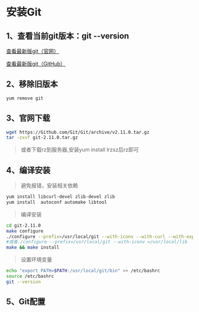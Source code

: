 # 安装Git

## 1、查看当前git版本：git --version

[查看最新版git（官网）](https://www.kernel.org/pub/software/scm/git/)

[查看最新版git（GitHub）](https://github.com/git/git/releases)

## 2、移除旧版本

```bash
yum remove git
```

## 3、官网下载

```bash
wget https://Github.com/Git/Git/archive/v2.11.0.tar.gz
tar -zxvf git-2.11.0.tar.gz
```

>  或者下载rz到服务器,安装yum install lrzsz后rz即可

## 4、编译安装

> 避免报错，安装相关依赖

```bash
yum install libcurl-devel zlib-devel zlib
yum install  autoconf automake libtool
```

> 编译安装

```bash
cd git-2.11.0
make configure
./configure --prefix=/usr/local/git --with-iconv --with-curl --with-expat=/usr/local/lib
#或者./configure --prefix=/usr/local/git --with-iconv =/usr/local/lib
make && make install
```

> 设置环境变量

```bash
echo "export PATH=$PATH:/usr/local/git/bin" >> /etc/bashrc
source /etc/bashrc
git --version
```

## 5、Git配置